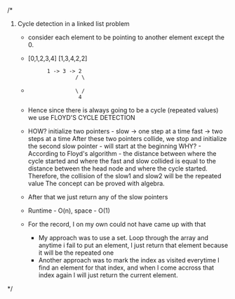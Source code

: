/*
1. Cycle detection in a linked list problem
    - consider each element to be pointing to another element except the 0.
    -
      [0,1,2,3,4]
      [1,3,4,2,2]
    
                1 -> 3 -> 2
                         / \
    -                    \ /
                          4
    - Hence since there is always going to be a cycle (repeated values) we use
                    FLOYD'S CYCLE DETECTION
    - HOW?
        initialize two pointers - slow -> one step at a time 
                                  fast -> two steps at a time
        After these two pointers collide, we stop and initialize the second slow pointer
            - will start at the beginning
            WHY? - According to Floyd's algorithm - the distance between
            where the cycle started and where the fast and slow collided is equal to
            the distance between the head node and where the cycle started.
            Therefore, the collision of the slow1 and slow2 will be the repeated value
            The concept can be proved with algebra.
    - After that we just return any of the slow pointers
    - Runtime - O(n), space - O(1)
    - For the record, I on my own could not have came up with that
        - My approach was to use a set. Loop through the array and anytime i fail
        to put an element, l just return that element because it will be the repeated one
        - Another approach was to mark the index as visited everytime l find an element for that
        index, and when l come accross that index again l will just return the current element.

*/
